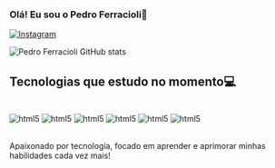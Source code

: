 

### Olá! Eu sou o Pedro Ferracioli👋

[![Instagram](https://img.shields.io/badge/Instagram-E4405F?style=for-the-badge&logo=instagram&logoColor=white)](https://www.instagram.com/pedro_ferracioll/)

![Pedro Ferracioli GitHub stats](https://github-readme-stats.vercel.app/api?username=ferracioll&show_icons=true&theme=rose_pine)

## Tecnologias que estudo no momento💻

<div style="display: inline_block"><br/>
<img align="center" alt = "html5" src="https://img.shields.io/badge/HTML5-E34F26?style=for-the-badge&logo=html5&logoColor=white"/>
<img align="center" alt = "html5" src="https://img.shields.io/badge/CSS3-1572B6?style=for-the-badge&logo=css3&logoColor=white"/>
<img align="center" alt = "html5" src="https://img.shields.io/badge/JavaScript-323330?style=for-the-badge&logo=javascript&logoColor=F7DF1E"/>
<img align="center" alt = "html5" src="https://img.shields.io/badge/Bootstrap-563D7C?style=for-the-badge&logo=bootstrap&logoColor=white"/>
<img align="center" alt = "html5" src="https://img.shields.io/badge/Python-3776AB?style=for-the-badge&logo=python&logoColor=white"/>
<img align="center" alt = "html5" src="https://img.shields.io/badge/C%2B%2B-00599C?style=for-the-badge&logo=c%2B%2B&logoColor=white"/>

</div><br>

Apaixonado por tecnologia, focado em aprender e aprimorar minhas habilidades cada vez mais!
